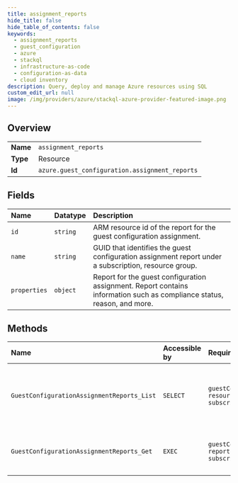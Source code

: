```yaml
---
title: assignment_reports
hide_title: false
hide_table_of_contents: false
keywords:
  - assignment_reports
  - guest_configuration
  - azure    
  - stackql
  - infrastructure-as-code
  - configuration-as-data
  - cloud inventory
description: Query, deploy and manage Azure resources using SQL
custom_edit_url: null
image: /img/providers/azure/stackql-azure-provider-featured-image.png
---
```

  
    

## Overview
<table><tbody>
<tr><td><b>Name</b></td><td><code>assignment_reports</code></td></tr>
<tr><td><b>Type</b></td><td>Resource</td></tr>
<tr><td><b>Id</b></td><td><code>azure.guest_configuration.assignment_reports</code></td></tr>
</tbody></table>

## Fields
| Name | Datatype | Description |
|:-----|:---------|:------------|
| `id` | `string` | ARM resource id of the report for the guest configuration assignment. |
| `name` | `string` | GUID that identifies the guest configuration assignment report under a subscription, resource group. |
| `properties` | `object` | Report for the guest configuration assignment. Report contains information such as compliance status, reason, and more. |
## Methods
| Name | Accessible by | Required Params | Description |
|:-----|:--------------|:----------------|:------------|
| `GuestConfigurationAssignmentReports_List` | `SELECT` | `guestConfigurationAssignmentName, resourceGroupName, subscriptionId, vmName` | List all reports for the guest configuration assignment, latest report first. |
| `GuestConfigurationAssignmentReports_Get` | `EXEC` | `guestConfigurationAssignmentName, reportId, resourceGroupName, subscriptionId, vmName` | Get a report for the guest configuration assignment, by reportId. |
